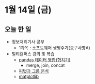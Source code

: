 # 1월 14일 (금)

## 오늘 한 일

* 정보처리기사 공부
  * 1과목 : 소프트웨어 생명주기(요구사항A)
* 멀티캠퍼스 강의 및 복습
  * [pandas 데이터 병합(합치기)](https://goodjeon.github.io/python/pandas6/)
    - merge, join, concat
  * [피벗과 그룹 분석](https://goodjeon.github.io/python/pandas7/)
  * [matplotlib]((https://goodjeon.github.io/python/matplotlib1/))
